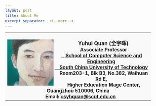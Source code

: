 ```yaml
---
layout: post
title: About Me
excerpt_separator:  <!--more-->
---
```

<table>
<tbody>
<tr>
<th style="background-color: #f9f9f9;">
<br />
<img src="https://github.com/csyhquan/csyhquan.github.io/raw/master/images/2.jpg" alt="" width="150" align="left" />
<span style="font-size: 120%;"><strong>&nbsp;&nbsp;&nbsp;Yuhui Quan (全宇晖)</strong></span><br />
<span style="font-size: 110%;">&ensp;&nbsp; Associate Professor <a href="http://www2.scut.edu.cn/cs/2017/0129/c22285a327618/page.htm" target="_blank"><br>&ensp;&nbsp;&nbsp;School of Computer Science and Engineering</a></span><br />
<span style="font-size: 110%;"> <a href="https://www.scut.edu.cn" target="_blank">&ensp;&nbsp; South China University of Technology</a></span><br />
<span style="font-size: 110%;"> &ensp;&nbsp; Room203-1, Blk B3, No.382, Waihuan Rd E,</span><br />
<span style="font-size: 110%;"> &ensp;&nbsp; Higher Education Mage Center, Guangzhou 510006, China</span><br />
<span style="font-size: 110%;"> &ensp;&nbsp; <strong>Email</strong>: <a href="mailto:csyhquan@scut.edu.cn">csyhquan@scut.edu.cn</a></span><br />
</th>
</tr>
</tbody>
</table>
<!--
<table><tbody><tr><td class="wrap">
<div>
    <img src="https://github.com/Dofboom/Dofboom.github.io/raw/master/images/2.jpg" width="100"/><br />
	<span style="font-size: 120%;"><strong> &ensp; Yuhui Quan</strong> (全宇晖） </span><br />
    <span style="font-size: 100%;">&ensp; &nbsp;Associate Professor <a href="http://www2.scut.edu.cn/cs/"><br>&ensp;&nbsp;&nbsp;School of Computer Science and Engineering</a></span><br />
    <span style="font-size: 100%;"> <a href="https://www.scut.edu.cn">&ensp;&nbsp; South China University of Technology</a><br /></span>
</div>
</td><tr></tbody></table>
-->